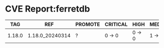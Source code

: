 # CVE Report:ferretdb
|  TAG   |       REF       | PROMOTE | CRITICAL |  HIGH  | MEDIUM |  LOW   | UNKNOWN |
|--------|-----------------|---------|----------|--------|--------|--------|---------|
| 1.18.0 | 1.18.0_20240314 | ?       | 0 -> 0   | 0 -> 0 | 1 -> 1 | 0 -> 0 | 0 -> 0  |
